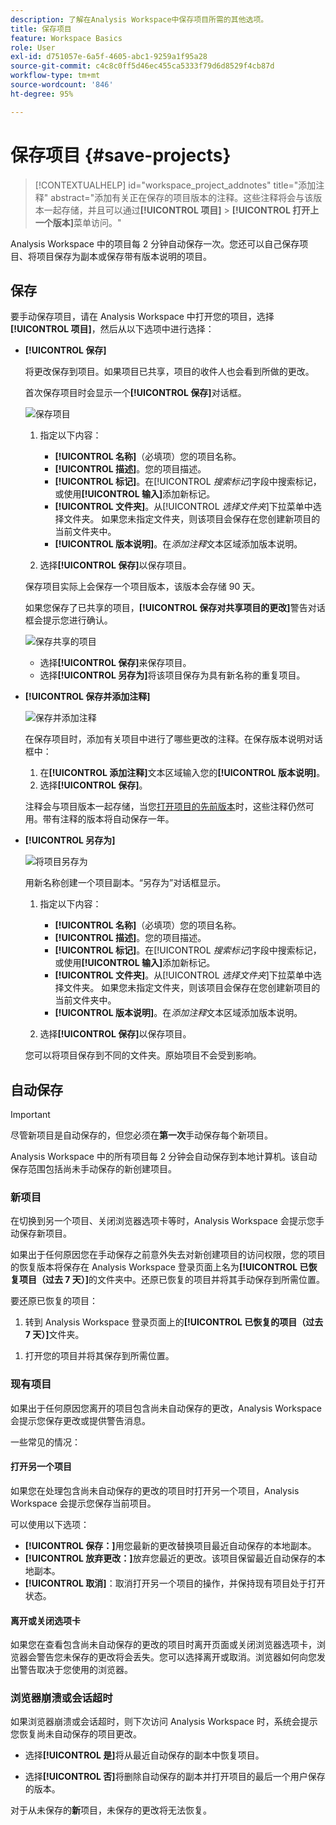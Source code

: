 ```yaml
---
description: 了解在Analysis Workspace中保存项目所需的其他选项。
title: 保存项目
feature: Workspace Basics
role: User
exl-id: d751057e-6a5f-4605-abc1-9259a1f95a28
source-git-commit: c4c8c0ff5d46ec455ca5333f79d6d8529f4cb87d
workflow-type: tm+mt
source-wordcount: '846'
ht-degree: 95%

---
```


# 保存项目 {#save-projects}

<!-- markdownlint-disable MD034 -->

>[!CONTEXTUALHELP]
>id="workspace_project_addnotes"
>title="添加注释"
>abstract="添加有关正在保存的项目版本的注释。这些注释将会与该版本一起存储，并且可以通过&#x200B;**[!UICONTROL 项目]** > **[!UICONTROL 打开上一个版本]**&#x200B;菜单访问。"

<!-- markdownlint-enable MD034 -->


Analysis Workspace 中的项目每 2 分钟自动保存一次。您还可以自己保存项目、将项目保存为副本或保存带有版本说明的项目。

## 保存

要手动保存项目，请在 Analysis Workspace 中打开您的项目，选择&#x200B;**[!UICONTROL 项目]**，然后从以下选项中进行选择：

* **[!UICONTROL 保存]**

  将更改保存到项目。如果项目已共享，项目的收件人也会看到所做的更改。

  首次保存项目时会显示一个&#x200B;**[!UICONTROL 保存]**&#x200B;对话框。

  ![保存项目](assets/save-project.png)

   1. 指定以下内容：

      * **[!UICONTROL 名称]**（必填项）您的项目名称。
      * **[!UICONTROL 描述]**。您的项目描述。
      * **[!UICONTROL 标记]**。在&#x200B;[!UICONTROL *搜索标记*]&#x200B;字段中搜索标记，或使用&#x200B;**[!UICONTROL 输入]**&#x200B;添加新标记。
      * **[!UICONTROL 文件夹]**。从&#x200B;[!UICONTROL *选择文件夹*]&#x200B;下拉菜单中选择文件夹。 如果您未指定文件夹，则该项目会保存在您创建新项目的当前文件夹中。
      * **[!UICONTROL 版本说明]**。在&#x200B;*添加注释*&#x200B;文本区域添加版本说明。

   1. 选择&#x200B;**[!UICONTROL 保存]**&#x200B;以保存项目。

  保存项目实际上会保存一个项目版本，该版本会存储 90 天。

  如果您保存了已共享的项目，**[!UICONTROL 保存对共享项目的更改]**&#x200B;警告对话框会提示您进行确认。

  ![保存共享的项目](assets/save-project-shared.png)

   * 选择&#x200B;**[!UICONTROL 保存]**&#x200B;来保存项目。
   * 选择&#x200B;**[!UICONTROL 另存为]**&#x200B;将该项目保存为具有新名称的重复项目。


* **[!UICONTROL 保存并添加注释]**

  ![保存并添加注释](assets/save-version-notes.png)

  在保存项目时，添加有关项目中进行了哪些更改的注释。在保存版本说明对话框中：

   1. 在&#x200B;**[!UICONTROL 添加注释]**&#x200B;文本区域输入您的&#x200B;**[!UICONTROL 版本说明]**。
   1. 选择&#x200B;**[!UICONTROL 保存]**。

  注释会与项目版本一起存储，当您[打开项目的先前版本](open-projects.md#open-previous-version)时，这些注释仍然可用。带有注释的版本将自动保存一年。

* **[!UICONTROL 另存为]**

  ![将项目另存为](assets/save-project-as.png)

  用新名称创建一个项目副本。“另存为”对话框显示。

   1. 指定以下内容：

      * **[!UICONTROL 名称]**（必填项）您的项目名称。
      * **[!UICONTROL 描述]**。您的项目描述。
      * **[!UICONTROL 标记]**。在&#x200B;[!UICONTROL *搜索标记*]&#x200B;字段中搜索标记，或使用&#x200B;**[!UICONTROL 输入]**&#x200B;添加新标记。
      * **[!UICONTROL 文件夹]**。从&#x200B;[!UICONTROL *选择文件夹*]&#x200B;下拉菜单中选择文件夹。 如果您未指定文件夹，则该项目会保存在您创建新项目的当前文件夹中。
      * **[!UICONTROL 版本说明]**。在&#x200B;*添加注释*&#x200B;文本区域添加版本说明。

   1. 选择&#x200B;**[!UICONTROL 保存]**&#x200B;以保存项目。

  您可以将项目保存到不同的文件夹。原始项目不会受到影响。


<!-- Cannot find this option in CJA 
| **[!UICONTROL Save as template]** | Save your project as a [custom template](https://experienceleague.adobe.com/docs/analytics/analyze/analysis-workspace/build-workspace-project/starter-projects.html) that becomes available to your organization under **[!UICONTROL Project > New]** | 
-->

## 自动保存


>[!IMPORTANT]
>
>尽管新项目是自动保存的，但您必须在&#x200B;**第一次**&#x200B;手动保存每个新项目。
>

Analysis Workspace 中的所有项目每 2 分钟会自动保存到本地计算机。该自动保存范围包括尚未手动保存的新创建项目。

### 新项目

在切换到另一个项目、关闭浏览器选项卡等时，Analysis Workspace 会提示您手动保存新项目。

如果出于任何原因您在手动保存之前意外失去对新创建项目的访问权限，您的项目的恢复版本将保存在 Analysis Workspace 登录页面上名为&#x200B;**[!UICONTROL 已恢复项目（过去 7 天）]**&#x200B;的文件夹中。还原已恢复的项目并将其手动保存到所需位置。

要还原已恢复的项目：

1. 转到 Analysis Workspace 登录页面上的&#x200B;**[!UICONTROL 已恢复的项目（过去 7 天）]**&#x200B;文件夹。

<!-- 
     ![The list of folders highlighting the Recovered Project folder.](assets/recovered-folder.png)
  -->

1. 打开您的项目并将其保存到所需位置。


### 现有项目

如果出于任何原因您离开的项目包含尚未自动保存的更改，Analysis Workspace 会提示您保存更改或提供警告消息。


一些常见的情况：

#### 打开另一个项目

如果您在处理包含尚未自动保存的更改的项目时打开另一个项目，Analysis Workspace 会提示您保存当前项目。

可以使用以下选项：

* **[!UICONTROL 保存：]**&#x200B;用您最新的更改替换项目最近自动保存的本地副本。
* **[!UICONTROL 放弃更改：]**&#x200B;放弃您最近的更改。该项目保留最近自动保存的本地副本。
* **[!UICONTROL 取消]**：取消打开另一个项目的操作，并保持现有项目处于打开状态。

<!-- ![Click Save to save changes to a project.](assets/existing-save.png) -->

#### 离开或关闭选项卡

如果您在查看包含尚未自动保存的更改的项目时离开页面或关闭浏览器选项卡，浏览器会警告您未保存的更改将会丢失。您可以选择离开或取消。浏览器如何向您发出警告取决于您使用的浏览器。


### 浏览器崩溃或会话超时

如果浏览器崩溃或会话超时，则下次访问 Analysis Workspace 时，系统会提示您恢复尚未自动保存的项目更改。

* 选择&#x200B;**[!UICONTROL 是]**&#x200B;将从最近自动保存的副本中恢复项目。

* 选择&#x200B;**[!UICONTROL 否]**&#x200B;将删除自动保存的副本并打开项目的最后一个用户保存的版本。

<!--![The Project Recovery dialog box.](assets/project-recovery.png)-->



对于从未保存的&#x200B;**新**&#x200B;项目，未保存的更改将无法恢复。


<!-- Shouldn't this belong to another page?  Moved it to a new open projects page


## Open previously saved version

To open a previously saved version of a project:

1. Select **[!UICONTROL Open previous version]** from the **[!UICONTROL Project]** menu.

   ![The Previously saved project versions list and options to show All versions or Only versions with notes.](assets/open-previously-saved.png)

1. Review the list of previous versions available. You can switch between **[!UICONTROL All versions]** and **[!UICONTROL Only versions with notes]**.

   For each version, the list shows a timestamp
   [!UICONTROL Timestamp] and [!UICONTROL Editor] are shown, in addition to [!UICONTROL Notes] if they were added when the [!UICONTROL Editor] saved. Versions without notes are stored for 90 days; versions with notes are stored for 1 year.
1. Select a previous version and click **[!UICONTROL Load]**.
   The previous version then loads with a notification. The previous version does not become the current saved version of your project until you click **[!UICONTROL Save]**. If you navigate away from the loaded version, when you return, you will see the last saved version of the project.

-->
